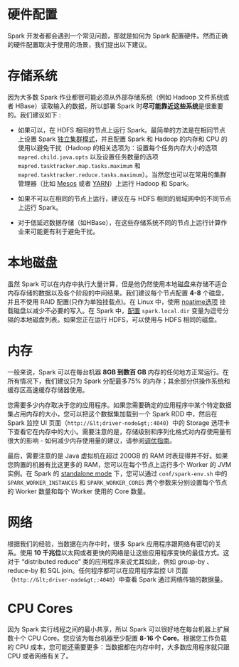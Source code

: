 # 硬件配置

Spark 开发者都会遇到一个常见问题，那就是如何为 Spark 配置硬件。然而正确的硬件配置取决于使用的场景，我们提出以下建议。

# 存储系统

因为大多数 Spark 作业都很可能必须从外部存储系统（例如 Hadoop 文件系统或者 HBase）读取输入的数据，所以部署 Spark 时**尽可能靠近这些系统**是很重要的。我们建议如下 :

*   如果可以，在 HDFS 相同的节点上运行 Spark。最简单的方法是在相同节点上设置 Spark [独立集群模式](spark-standalone.html)，并且配置 Spark 和 Hadoop 的内存和 CPU 的使用以避免干扰（Hadoop 的相关选项为：设置每个任务内存大小的选项 `mapred.child.java.opts` 以及设置任务数量的选项 `mapred.tasktracker.map.tasks.maximum` 和 `mapred.tasktracker.reduce.tasks.maximum`）。当然您也可以在常用的集群管理器（比如 [Mesos](running-on-mesos.html) 或者 [YARN](running-on-yarn.html)）上运行 Hadoop 和 Spark。

*   如果不可以在相同的节点上运行，建议在与 HDFS 相同的局域网中的不同节点上运行 Spark。

*   对于低延迟数据存储（如HBase），在这些存储系统不同的节点上运行计算作业来可能更有利于避免干扰。

# 本地磁盘

虽然 Spark 可以在内存中执行大量计算，但是他仍然使用本地磁盘来存储不适合内存存储的数据以及各个阶段的中间结果。我们建议每个节点配置 **4-8** 个磁盘，并且不使用 RAID 配置(只作为单独挂载点)。在 Linux 中，使用 [noatime选项](http://www.centos.org/docs/5/html/Global_File_System/s2-manage-mountnoatime.html) 挂载磁盘以减少不必要的写入。在 Spark 中，[配置](configuration.html) `spark.local.dir` 变量为逗号分隔的本地磁盘列表。如果您正在运行 HDFS，可以使用与 HDFS 相同的磁盘。

# 内存

一般来说，Spark 可以在每台机器 **8GB 到数百 GB** 内存的任何地方正常运行。在所有情况下，我们建议只为 Spark 分配最多75% 的内存；其余部分供操作系统和缓存区高速缓存存储器使用。

您需要多少内存取决于您的应用程序。如果您需要确定的应用程序中某个特定数据集占用内存的大小，您可以把这个数据集加载到一个 Spark RDD 中，然后在 Spark 监控 UI 页面（`http://&lt;driver-node&gt;:4040`）中的 Storage 选项卡下查看它在内存中的大小。需要注意的是，存储级别和序列化格式对内存使用量有很大的影响 - 如何减少内存使用量的建议，请参阅[调优指南](tuning.html)。

最后，需要注意的是 Java 虚拟机在超过 200GB 的 RAM 时表现得并不好。如果您购置的机器有比这更多的 RAM，您可以在每个节点上运行多个 Worker 的 JVM 实例。在 Spark 的 [standalone mode](spark-standalone.html) 下，您可以通过 `conf/spark-env.sh` 中的 `SPARK_WORKER_INSTANCES` 和 `SPARK_WORKER_CORES` 两个参数来分别设置每个节点的 Worker 数量和每个 Worker 使用的 Core 数量。

# 网络

根据我们的经验，当数据在内存中时，很多 Spark 应用程序跟网络有密切的关系。使用 **10 千兆位**以太网或者更快的网络是让这些应用程序变快的最佳方式。这对于 “distributed reduce” 类的应用程序来说尤其如此，例如 group-by 、reduce-by 和 SQL join。任何程序都可以在应用程序监控 UI 页面（`http://&lt;driver-node&gt;:4040`）中查看 Spark 通过网络传输的数据量。

# CPU Cores

因为 Spark 实行线程之间的最小共享，所以 Spark 可以很好地在每台机器上扩展数十个 CPU Core。您应该为每台机器至少配置 **8-16 个 Core**。根据您工作负载的 CPU 成本，您可能还需要更多：当数据都在内存中时，大多数应用程序就只跟 CPU 或者网络有关了。